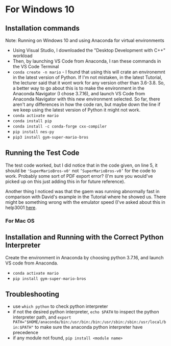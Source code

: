 # For Windows 10
## Installation commands
Note: Running on Windows 10 and using Anaconda for virtual environments

- Using Visual Studio, I downloaded the "Desktop Development with C++" workload
- Then, by launching VS Code from Anaconda, I ran these commands in the VS Code Terminal
- `conda create -n mario` - I found that using this will crate an environemnt in the latest version of Python. If I'm not mistaken, in the latest Tutorial, the lecturer said that it wont work for any version other than 3.6-3.8. So, a better way to go about this is to make the environment in the Anaconda Navigator (I chose 3.7.16), and launch VS Code from Anaconda Navigator with this new environment selected. So far, there aren't any differences in how the code ran, but maybe down the line if we keep using the latest version of Python it might not work.
- `conda activate mario`
- `conda install pip`
- `conda install -c conda-forge cxx-compiler`
- `pip install nes-py`
- `pip3 install gym-super-mario-bros`


## Running the Test Code
The test code worked, but I did notice that in the code given, on line 5, it should be `'SuperMarioBros-v0'` not `’SuperMarioBros-v0’` for the code to work. Probably some sort of PDF export error? (I'm sure you would've picked up on this just adding this in for future reference).

Another thing I noticed was that the gaem was running abnormally fast in comparison with David's example in the Tutorial where he showed us. There might be something wrong with the emulator speed (I've asked about this in help3001 [here](https://secure.csse.uwa.edu.au/run/help3001?p=np&opt=B73&year=2023).

### For Mac OS
## Installation and Running with the Correct Python Interpreter
Create the environment in Anaconda by choosing python 3.7.16, and launch VS code from Anaconda.
- `conda activate mario`
- `pip install gym-super-mario-bros` 

## Troubleshooting
- use `which python` to check python interpreter
- if not the desired python interpreter, `echo $PATH` to inspect the python interpreter path, and `export PATH="$HOME/anaconda/bin:/usr/bin:/bin:/usr/sbin:/sbin:/usr/local/bin:$PATH"` to make sure the anaconda python interpreter have precedence
- if any module not found, `pip install <module name>`